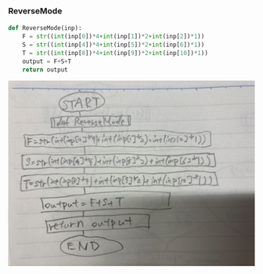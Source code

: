 ### ReverseMode

```.py
def ReverseMode(inp):
    F = str((int(inp[0])*4+int(inp[1])*2+int(inp[2])*1))
    S = str((int(inp[4])*4+int(inp[5])*2+int(inp[6])*1))
    T = str((int(inp[8])*4+int(inp[9])*2+int(inp[10])*1))
    output = F+S+T
    return output
```

![](quiz_ReverseMode.jpg)

